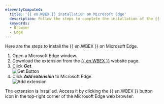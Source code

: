```yaml
---
eleventyComputed:
  title: '{{ en.WBEX }} installation on Microsoft Edge'
  description: Follow the steps to complete the installation of the {{ en.WBEX }} in the Edge web browser. 
  keywords:
  - Browser
  - Edge
---
```

Here are the steps to install the {{ en.WBEX }} on Microsoft Edge.

1. Open a Microsoft Edge window. 
1. Download the extension from the [{{ en.WBEX }}](https://devolutions.net/web-login) website page.
1. Click ***Get***.  
![Get Button](https://webdevolutions.azureedge.net/docs/en/kb/KB4809.png)  
1. Click ***Add extension*** to Microsoft Edge.  
![Add extension](https://webdevolutions.azureedge.net/docs/en/kb/KB4810.png)  

The extension is installed. Access it by clicking the {{ en.WBEX }} button icon in the top-right corner of the Microsoft Edge web browser.
